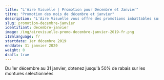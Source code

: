 ```yaml
---
title: "L'Aire Visuelle | Promotion pour Décembre et Janvier"
titre: "Promotion des mois de décembre et janvier"
description: "L'Aire Visuelle vous offre des promotions imbattables sur tous produits de la vue."
slug: promotion-decembre-janvier
identifiant: decembre-janvier
image: /img/airevisuelle-promo-decembre-janvier-2019-fr.png
i18nlanguage: fr
startdate: 1er décembre 2019
enddate: 31 janvier 2020
weight: 0
draft: true
---
```


Du 1er décembre au 31 janvier, obtenez jusqu'à 50% de rabais sur les montures sélectionnées
